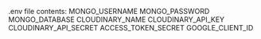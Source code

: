 .env file contents:
MONGO_USERNAME
MONGO_PASSWORD
MONGO_DATABASE
CLOUDINARY_NAME
CLOUDINARY_API_KEY
CLOUDINARY_API_SECRET
ACCESS_TOKEN_SECRET
GOOGLE_CLIENT_ID
